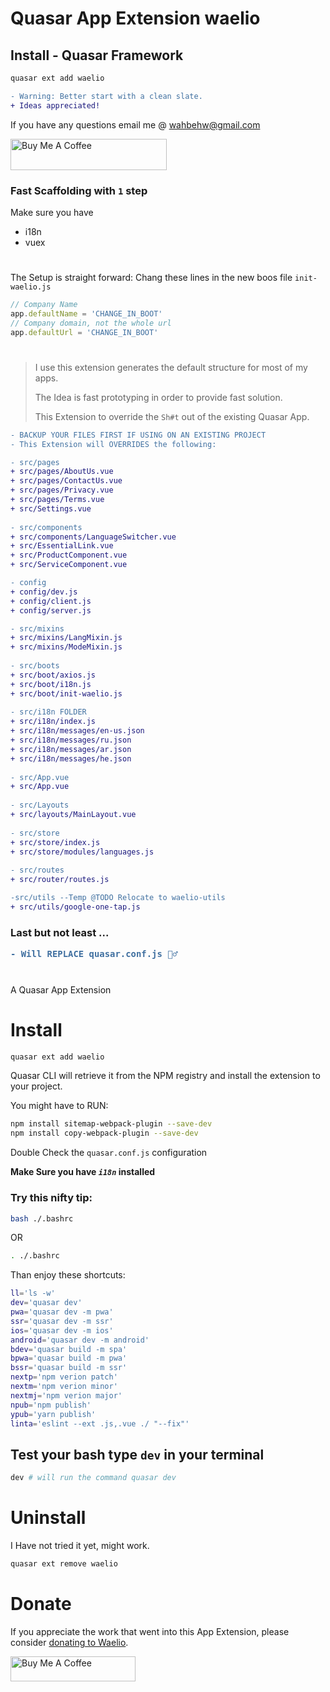 Quasar App Extension waelio
===
## Install - Quasar Framework
```bash
quasar ext add waelio
```


```diff
- Warning: Better start with a clean slate.
+ Ideas appreciated!
``` 
If you have any questions email me @ wahbehw@gmail.com

<a href="https://www.buymeacoffee.com/waeliocom" target="_blank">
<img src="https://cdn.buymeacoffee.com/buttons/v2/default-yellow.png" alt="Buy Me A Coffee" height="50px" width="250px"></a>


### Fast Scaffolding with `1` step
Make sure you have
* i18n 
* vuex
#
The Setup is straight forward:
Chang these lines in the new boos file `init-waelio.js`
```javascript
// Company Name
app.defaultName = 'CHANGE_IN_BOOT' 
// Company domain, not the whole url
app.defaultUrl = 'CHANGE_IN_BOOT'
```
#
> I use this extension generates the default structure for most of my apps. 
> 
> The Idea is fast prototyping in order to provide fast solution.
> 
> This Extension to override the `Sh#t` out of the existing Quasar App.

````diff
- BACKUP YOUR FILES FIRST IF USING ON AN EXISTING PROJECT
- This Extension will OVERRIDES the following:

- src/pages
+ src/pages/AboutUs.vue
+ src/pages/ContactUs.vue
+ src/pages/Privacy.vue
+ src/pages/Terms.vue
+ src/Settings.vue
  
- src/components
+ src/components/LanguageSwitcher.vue
+ src/EssentialLink.vue
+ src/ProductComponent.vue
+ src/ServiceComponent.vue

- config
+ config/dev.js
+ config/client.js
+ config/server.js

- src/mixins
+ src/mixins/LangMixin.js
+ src/mixins/ModeMixin.js
  
- src/boots
+ src/boot/axios.js
+ src/boot/i18n.js
+ src/boot/init-waelio.js
  
- src/i18n FOLDER
+ src/i18n/index.js
+ src/i18n/messages/en-us.json
+ src/i18n/messages/ru.json
+ src/i18n/messages/ar.json
+ src/i18n/messages/he.json
  
- src/App.vue
+ src/App.vue  
  
- src/Layouts
+ src/layouts/MainLayout.vue
  
- src/store
+ src/store/index.js
+ src/store/modules/languages.js
  
- src/routes
+ src/router/routes.js

-src/utils --Temp @TODO Relocate to waelio-utils
+ src/utils/google-one-tap.js
````
<h3>
Last but not least ...

```diff
- Will REPLACE quasar.conf.js 🤦‍♂️
```
</h3>

#
A Quasar App Extension
# Install
```bash
quasar ext add waelio
```
Quasar CLI will retrieve it from the NPM registry and install the extension to your project.

You might have to RUN: 
```bash
npm install sitemap-webpack-plugin --save-dev
npm install copy-webpack-plugin --save-dev
```

Double Check the `quasar.conf.js` configuration

**Make Sure you have _`i18n`_ installed**

### Try this nifty tip:
```bash
bash ./.bashrc
```
OR
```bash
. ./.bashrc
```

Than enjoy these shortcuts:
```bash
ll='ls -w'
dev='quasar dev'
pwa='quasar dev -m pwa'
ssr='quasar dev -m ssr'
ios='quasar dev -m ios'
android='quasar dev -m android'
bdev='quasar build -m spa'
bpwa='quasar build -m pwa'
bssr='quasar build -m ssr'
nextp='npm verion patch'
nextm='npm verion minor'
nextmj='npm verion major'
npub='npm publish'
ypub='yarn publish'
linta='eslint --ext .js,.vue ./ "--fix"'
```
## Test your bash type `dev` in your terminal
```bash
dev # will run the command quasar dev 
```

# Uninstall
I Have not tried it yet, might work.
```bash
quasar ext remove waelio
```
# Donate
If you appreciate the work that went into this App Extension, please consider [donating to Waelio](https://paypal.me/waelio).

<a href="https://www.buymeacoffee.com/waeliocom" target="_blank">
<img src="https://cdn.buymeacoffee.com/buttons/v2/default-yellow.png" alt="Buy Me A Coffee" height="40px" width="200px"></a>